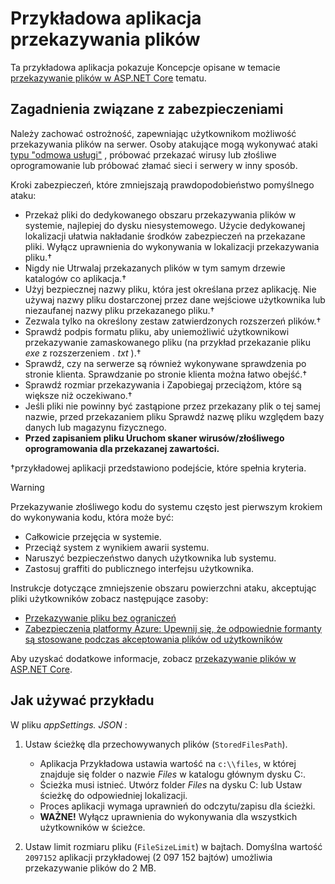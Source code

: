 # <a name="upload-files-sample-app"></a>Przykładowa aplikacja przekazywania plików

Ta przykładowa aplikacja pokazuje Koncepcje opisane w temacie [przekazywanie plików w ASP.NET Core](https://docs.microsoft.com/aspnet/core/mvc/models/file-uploads) tematu.

## <a name="security-considerations"></a>Zagadnienia związane z zabezpieczeniami

Należy zachować ostrożność, zapewniając użytkownikom możliwość przekazywania plików na serwer. Osoby atakujące mogą wykonywać ataki [typu "odmowa usługi"](/windows-hardware/drivers/ifs/denial-of-service) , próbować przekazać wirusy lub złośliwe oprogramowanie lub próbować złamać sieci i serwery w inny sposób.

Kroki zabezpieczeń, które zmniejszają prawdopodobieństwo pomyślnego ataku:

* Przekaż pliki do dedykowanego obszaru przekazywania plików w systemie, najlepiej do dysku niesystemowego. Użycie dedykowanej lokalizacji ułatwia nakładanie środków zabezpieczeń na przekazane pliki. Wyłącz uprawnienia do wykonywania w lokalizacji przekazywania pliku.&dagger;
* Nigdy nie Utrwalaj przekazanych plików w tym samym drzewie katalogów co aplikacja.&dagger;
* Użyj bezpiecznej nazwy pliku, która jest określana przez aplikację. Nie używaj nazwy pliku dostarczonej przez dane wejściowe użytkownika lub niezaufanej nazwy pliku przekazanego pliku.&dagger;
* Zezwala tylko na określony zestaw zatwierdzonych rozszerzeń plików.&dagger;
* Sprawdź podpis formatu pliku, aby uniemożliwić użytkownikowi przekazywanie zamaskowanego pliku (na przykład przekazanie pliku *exe* z rozszerzeniem *. txt* ).&dagger;
* Sprawdź, czy na serwerze są również wykonywane sprawdzenia po stronie klienta. Sprawdzanie po stronie klienta można łatwo obejść.&dagger;
* Sprawdź rozmiar przekazywania i Zapobiegaj przeciążom, które są większe niż oczekiwano.&dagger;
* Jeśli pliki nie powinny być zastąpione przez przekazany plik o tej samej nazwie, przed przekazaniem pliku Sprawdź nazwę pliku względem bazy danych lub magazynu fizycznego.
* **Przed zapisaniem pliku Uruchom skaner wirusów/złośliwego oprogramowania dla przekazanej zawartości.**

&dagger;przykładowej aplikacji przedstawiono podejście, które spełnia kryteria.

> [!WARNING]
> Przekazywanie złośliwego kodu do systemu często jest pierwszym krokiem do wykonywania kodu, która może być:
>
> * Całkowicie przejęcia w systemie.
> * Przeciąż system z wynikiem awarii systemu.
> * Naruszyć bezpieczeństwo danych użytkownika lub systemu.
> * Zastosuj graffiti do publicznego interfejsu użytkownika.
>
> Instrukcje dotyczące zmniejszenie obszaru powierzchni ataku, akceptując pliki użytkowników zobacz następujące zasoby:
>
> * [Przekazywanie pliku bez ograniczeń](https://www.owasp.org/index.php/Unrestricted_File_Upload)
> * [Zabezpieczenia platformy Azure: Upewnij się, że odpowiednie formanty są stosowane podczas akceptowania plików od użytkowników](/azure/security/azure-security-threat-modeling-tool-input-validation#controls-users)

Aby uzyskać dodatkowe informacje, zobacz [przekazywanie plików w ASP.NET Core](https://docs.microsoft.com/aspnet/core/mvc/models/file-uploads).

## <a name="how-to-use-the-sample"></a>Jak używać przykładu

W pliku *appSettings. JSON* :

1. Ustaw ścieżkę dla przechowywanych plików (`StoredFilesPath`).

   * Aplikacja Przykładowa ustawia wartość na `c:\\files`, w której znajduje się folder o nazwie *Files* w katalogu głównym dysku C:.
   * Ścieżka musi istnieć. Utwórz folder *Files* na dysku C: lub Ustaw ścieżkę do odpowiedniej lokalizacji.
   * Proces aplikacji wymaga uprawnień do odczytu/zapisu dla ścieżki.
   * **WAŻNE!** Wyłącz uprawnienia do wykonywania dla wszystkich użytkowników w ścieżce.

1. Ustaw limit rozmiaru pliku (`FileSizeLimit`) w bajtach. Domyślna wartość `2097152` aplikacji przykładowej (2 097 152 bajtów) umożliwia przekazywanie plików do 2 MB.
